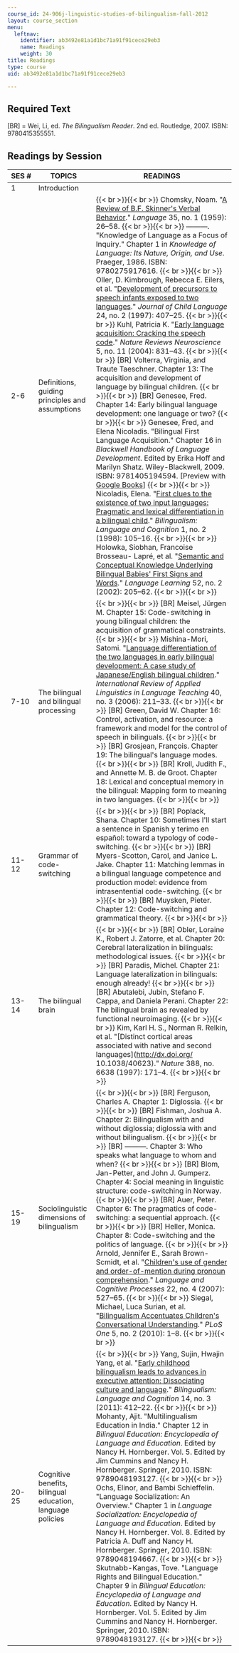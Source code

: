 ```yaml
---
course_id: 24-906j-linguistic-studies-of-bilingualism-fall-2012
layout: course_section
menu:
  leftnav:
    identifier: ab3492e81a1d1bc71a91f91cece29eb3
    name: Readings
    weight: 30
title: Readings
type: course
uid: ab3492e81a1d1bc71a91f91cece29eb3

---
```


Required Text
-------------

\[BR\] = Wei, Li, ed. _The Bilingualism Reader_. 2nd ed. Routledge, 2007. ISBN: 9780415355551.

Readings by Session
-------------------

| SES # | TOPICS | READINGS |
| --- | --- | --- |
| 1 | Introduction | &nbsp; |
| 2-6 | Definitions, guiding principles and assumptions |  {{< br >}}{{< br >}} Chomsky, Noam. "[A Review of B.F. Skinner's Verbal Behavior](http://cogprints.org/1148/)." _Language_ 35, no. 1 (1959): 26–58. {{< br >}}{{< br >}} ———. "Knowledge of Language as a Focus of Inquiry." Chapter 1 in _Knowledge of Language: Its Nature, Origin, and Use_. Praeger, 1986. ISBN: 9780275917616. {{< br >}}{{< br >}} Oller, D. Kimbrough, Rebecca E. Eilers, et al. "[Development of precursors to speech infants exposed to two languages](http://www.ncbi.nlm.nih.gov/pubmed/9308425)." _Journal of Child Language_ 24, no. 2 (1997): 407–25. {{< br >}}{{< br >}} Kuhl, Patricia K. "[Early language acquisition: Cracking the speech code](http://dx.doi.org/10.1038/nrn1533)." _Nature Reviews Neuroscience_ 5, no. 11 (2004): 831–43. {{< br >}}{{< br >}} \[BR\] Volterra, Virginia, and Traute Taeschner. Chapter 13: The acquisition and development of language by bilingual children. {{< br >}}{{< br >}} \[BR\] Genesee, Fred. Chapter 14: Early bilingual language development: one language or two? {{< br >}}{{< br >}} Genesee, Fred, and Elena Nicoladis. "Bilingual First Language Acquisition." Chapter 16 in _Blackwell Handbook of Language Development_. Edited by Erika Hoff and Marilyn Shatz. Wiley-Blackwell, 2009. ISBN: 9781405194594. \[Preview with [Google Books](http://books.google.com/books?id=PCy6c9hIL5YC&pg=PA324#v=onepage)\] {{< br >}}{{< br >}} Nicoladis, Elena. "[First clues to the existence of two input languages: Pragmatic and lexical differentiation in a bilingual child](http://dx.doi.org/10.1017/S1366728998000236)." _Bilingualism: Language and Cognition_ 1, no. 2 (1998): 105–16. {{< br >}}{{< br >}} Holowka, Siobhan, Francoise Brosseau- Lapré, et al. "[Semantic and Conceptual Knowledge Underlying Bilingual Babies' First Signs and Words](http://dx.doi.org/10.1111/0023-8333.00184)." _Language Learning_ 52, no. 2 (2002): 205–62. {{< br >}}{{< br >}}  |
| 7-10 | The bilingual and bilingual processing |  {{< br >}}{{< br >}} \[BR\] Meisel, Jürgen M. Chapter 15: Code-switching in young bilingual children: the acquisition of grammatical constraints. {{< br >}}{{< br >}} Mishina-Mori, Satomi. "[Language differentiation of the two languages in early bilingual development: A case study of Japanese/English bilingual children](http://dx.doi.org/10.1515/iral.2002.011)." _International Review of Applied Linguistics in Language Teaching_ 40, no. 3 (2006): 211–33. {{< br >}}{{< br >}} \[BR\] Green, David W. Chapter 16: Control, activation, and resource: a framework and model for the control of speech in bilinguals. {{< br >}}{{< br >}} \[BR\] Grosjean, François. Chapter 19: The bilingual's language modes. {{< br >}}{{< br >}} \[BR\] Kroll, Judith F., and Annette M. B. de Groot. Chapter 18: Lexical and conceptual memory in the bilingual: Mapping form to meaning in two languages. {{< br >}}{{< br >}}  |
| 11-12 | Grammar of code-switching |  {{< br >}}{{< br >}} \[BR\] Poplack, Shana. Chapter 10: Sometimes I'll start a sentence in Spanish y terimo en español: toward a typology of code-switching. {{< br >}}{{< br >}} \[BR\] Myers-Scotton, Carol, and Janice L. Jake. Chapter 11: Matching lemmas in a bilingual language competence and production model: evidence from intrasentential code-switching. {{< br >}}{{< br >}} \[BR\] Muysken, Pieter. Chapter 12: Code-switching and grammatical theory. {{< br >}}{{< br >}}  |
| 13-14 | The bilingual brain |  {{< br >}}{{< br >}} \[BR\] Obler, Loraine K., Robert J. Zatorre, et al. Chapter 20: Cerebral lateralization in bilinguals: methodological issues. {{< br >}}{{< br >}} \[BR\] Paradis, Michel. Chapter 21: Language lateralization in bilinguals: enough already! {{< br >}}{{< br >}} \[BR\] Abutalebi, Jubin, Stefano F. Cappa, and Daniela Perani. Chapter 22: The bilingual brain as revealed by functional neuroimaging. {{< br >}}{{< br >}} Kim, Karl H. S., Norman R. Relkin, et al. "[Distinct cortical areas associated with native and second languages](http://dx.doi.org/ 10.1038/40623)." _Nature_ 388, no. 6638 (1997): 171–4. {{< br >}}{{< br >}}  |
| 15-19 | Sociolinguistic dimensions of bilingualism |  {{< br >}}{{< br >}} \[BR\] Ferguson, Charles A. Chapter 1: Diglossia. {{< br >}}{{< br >}} \[BR\] Fishman, Joshua A. Chapter 2: Bilingualism with and without diglossia; diglossia with and without bilingualism. {{< br >}}{{< br >}} \[BR\] ———. Chapter 3: Who speaks what language to whom and when? {{< br >}}{{< br >}} \[BR\] Blom, Jan-Petter, and John J. Gumperz. Chapter 4: Social meaning in linguistic structure: code-switching in Norway. {{< br >}}{{< br >}} \[BR\] Auer, Peter. Chapter 6: The pragmatics of code-switching: a sequential approach. {{< br >}}{{< br >}} \[BR\] Heller, Monica. Chapter 8: Code-switching and the politics of language. {{< br >}}{{< br >}} Arnold, Jennifer E., Sarah Brown-Scmidt, et al. "[Children's use of gender and order-of-mention during pronoun comprehension](http://dx.doi.org/10.1080/01690960600845950)." _Language and Cognitive Processes_ 22, no. 4 (2007): 527–65. {{< br >}}{{< br >}} Siegal, Michael, Luca Surian, et al. "[Bilingualism Accentuates Children's Conversational Understanding](http://dx.doi.org/10.1371/journal.pone.0009004)." _PLoS One_ 5, no. 2 (2010): 1–8. {{< br >}}{{< br >}}  |
| 20-25 | Cognitive benefits, bilingual education, language policies |  {{< br >}}{{< br >}} Yang, Sujin, Hwajin Yang, et al. "[Early childhood bilingualism leads to advances in executive attention: Dissociating culture and language](http://journals.cambridge.org/action/displayAbstract?fromPage=online&aid=8292914)." _Bilingualism: Language and Cognition_ 14, no. 3 (2011): 412–22. {{< br >}}{{< br >}} Mohanty, Ajit. "Multilingualism Education in India." Chapter 12 in _Bilingual Education: Encyclopedia of Language and Education_. Edited by Nancy H. Hornberger. Vol. 5. Edited by Jim Cummins and Nancy H. Hornberger. Springer, 2010. ISBN: 9789048193127. {{< br >}}{{< br >}} Ochs, Elinor, and Bambi Schieffelin. "Language Socialization: An Overview." Chapter 1 in _Language Socialization: Encyclopedia of Language and Education_. Edited by Nancy H. Hornberger. Vol. 8. Edited by Patricia A. Duff and Nancy H. Hornberger. Springer, 2010. ISBN: 9789048194667. {{< br >}}{{< br >}} Skutnabb-Kangas, Tove. "Language Rights and Bilingual Education." Chapter 9 in _Bilingual Education: Encyclopedia of Language and Education_. Edited by Nancy H. Hornberger. Vol. 5. Edited by Jim Cummins and Nancy H. Hornberger. Springer, 2010. ISBN: 9789048193127. {{< br >}}{{< br >}}